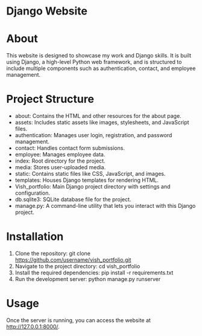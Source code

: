 # Django Website


# About
This website is designed to showcase my work and Django skills. It is built using Django, a high-level Python web framework, and is structured to include multiple components such as authentication, contact, and employee management.

# Project Structure
<ul>
<li>about: Contains the HTML and other resources for the about page. </li>
<li>assets: Includes static assets like images, stylesheets, and JavaScript files. </li>
<li> authentication: Manages user login, registration, and password management. </li>
<li> contact: Handles contact form submissions. </li>
<li> employee: Manages employee data. </li>
<li> index: Root directory for the project. </li>
<li> media: Stores user-uploaded media. </li> 
<li> static: Contains static files like CSS, JavaScript, and images. </li>
<li> templates: Houses Django templates for rendering HTML. </li>
<li> Vish_portfolio: Main Django project directory with settings and configuration. </li>
<li> db.sqlite3: SQLite database file for the project. </li> 
<li> manage.py: A command-line utility that lets you interact with this Django project. </li>
</ul>

# Installation

1. Clone the repository:
   git clone https://github.com/username/vish_portfolio.git
2. Navigate to the project directory:
   cd vish_portfolio
3. Install the required dependencies:
    pip install -r requirements.txt
4. Run the development server:
  python manage.py runserver

# Usage
Once the server is running, you can access the website at http://127.0.0.1:8000/.

